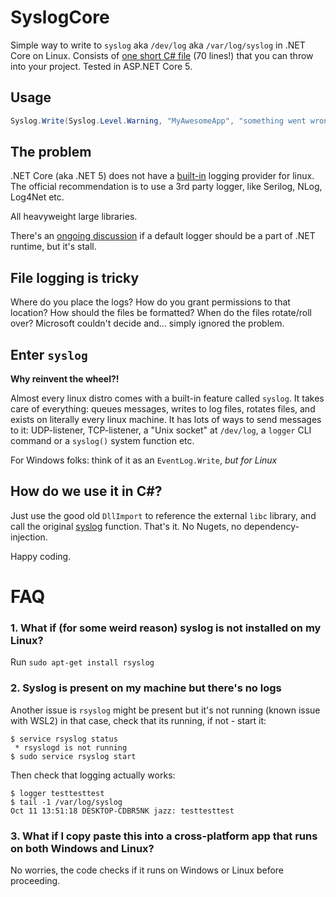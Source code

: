 # SyslogCore

Simple way to write to `syslog` aka `/dev/log` aka `/var/log/syslog` in .NET Core on Linux. Consists of [one short C# file](Syslog.cs) (70 lines!) that you can throw into your project. Tested in ASP.NET Core 5.

## Usage

```csharp
Syslog.Write(Syslog.Level.Warning, "MyAwesomeApp", "something went wrong");
```

## The problem

.NET Core (aka .NET 5) does not have a [built-in](https://docs.microsoft.com/en-us/aspnet/core/fundamentals/logging/?view=aspnetcore-5.0&tabs=aspnetcore2x#built-in-logging-providers-1) logging provider for linux. The official recommendation is to use a 3rd party logger, like Serilog, NLog, Log4Net etc.

All heavyweight large libraries.

There's an [ongoing discussion](https://github.com/aspnet/Logging/issues/441) if a default  logger should be a part of .NET runtime, but it's stall.

## File logging is tricky

Where do you place the logs? How do you grant permissions to that location? How should the files be formatted? When do the files rotate/roll over? Microsoft couldn't decide and... simply ignored the problem.

## Enter `syslog`

**Why reinvent the wheel?!**

Almost every linux distro comes with a built-in feature called `syslog`. It takes care of everything: queues messages, writes to log files, rotates files, and exists on literally every linux machine. It has lots of ways to send messages to it: UDP-listener, TCP-listener, a "Unix socket" at `/dev/log`, a `logger` CLI command or a `syslog()` system function etc.

For Windows folks: think of it as an `EventLog.Write`, *but for Linux*

## How do we use it in C#?

Just use the good old `DllImport` to reference the external `libc` library, and call the original [syslog](https://linux.die.net/man/3/syslog) function. That's it. No Nugets, no dependency-injection.

Happy coding.

# FAQ

### 1. What if (for some weird reason) syslog is not installed on my Linux?

Run `sudo apt-get install rsyslog`

### 2. Syslog is present on my machine but there's no logs

Another issue is `rsyslog` might be present but it's not running (known issue with WSL2) in that case, check that its running, if not - start it:

```
$ service rsyslog status
 * rsyslogd is not running
$ sudo service rsyslog start
```

Then check that logging actually works:

```
$ logger testtesttest
$ tail -1 /var/log/syslog
Oct 11 13:51:18 DESKTOP-CDBR5NK jazz: testtesttest
```

### 3. What if I copy paste this into a cross-platform app that runs on both Windows and Linux?

No worries, the code checks if it runs on Windows or Linux before proceeding.

